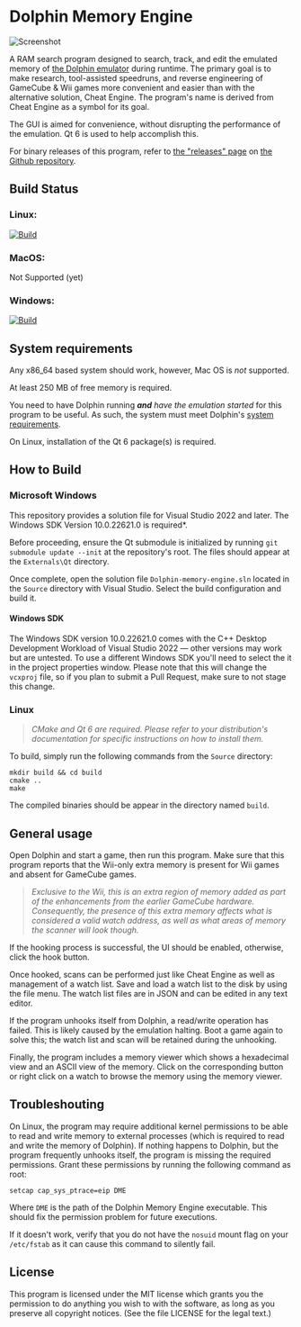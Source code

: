 # Dolphin Memory Engine

![Screenshot](https://raw.githubusercontent.com/aldelaro5/Dolphin-memory-engine/master/Docs/screenshot.png)

A RAM search program designed to search, track, and edit the emulated memory of [the Dolphin emulator](https://github.com/dolphin-emu/dolphin) during runtime. The primary goal is to make research, tool-assisted speedruns, and reverse engineering of GameCube & Wii games more convenient and easier than with the alternative solution, Cheat Engine. The program's name is derived from Cheat Engine as a symbol for its goal.

The GUI is aimed for convenience, without disrupting the performance of the emulation. Qt 6 is used to help accomplish this.

For binary releases of this program, refer to [the "releases" page](https://github.com/aldelaro5/Dolphin-memory-engine/releases) on [the Github repository](https://github.com/aldelaro5/Dolphin-memory-engine).

## Build Status
### Linux:
[![Build](https://github.com/aldelaro5/Dolphin-memory-engine/actions/workflows/build.yml/badge.svg)](https://github.com/aldelaro5/Dolphin-memory-engine/actions/workflows/build.yml)

### MacOS:
Not Supported (yet)

### Windows:
[![Build](https://github.com/aldelaro5/Dolphin-memory-engine/actions/workflows/build.yml/badge.svg)](https://github.com/aldelaro5/Dolphin-memory-engine/actions/workflows/build.yml)


## System requirements
Any x86_64 based system should work, however, Mac OS is _not_ supported.

At least 250 MB of free memory is required.

You need to have Dolphin running ***and*** _have the emulation started_ for this program to be useful. As such, the system must meet Dolphin's [system requirements](https://github.com/dolphin-emu/dolphin#system-requirements).

On Linux, installation of the Qt 6 package(s) is required.

## How to Build
### Microsoft Windows
This repository provides a solution file for Visual Studio 2022 and later. The Windows SDK Version 10.0.22621.0 is required*.

Before proceeding, ensure the Qt submodule is initialized by running `git submodule update --init` at the repository's root. The files should appear at the `Externals\Qt` directory.

Once complete, open the solution file `Dolphin-memory-engine.sln` located in the `Source` directory with Visual Studio. Select the build configuration and build it.

#### Windows SDK
The Windows SDK version 10.0.22621.0 comes with the C++ Desktop Development Workload of Visual Studio 2022 — other versions may work but are untested. To use a different Windows SDK you'll need to select the it in the project properties window. Please note that this will change the `vcxproj` file, so if you plan to submit a Pull Request, make sure to not stage this change.


### Linux
> _CMake and Qt 6 are required. Please refer to your distribution's documentation for specific instructions on how to install them._

To build, simply run the following commands from the `Source` directory:

	mkdir build && cd build
	cmake ..
	make

The compiled binaries should be appear in the directory named `build`.


## General usage
Open Dolphin and start a game, then run this program. Make sure that this program reports that the Wii-only extra memory is present for Wii games and absent for GameCube games.

>_Exclusive to the Wii, this is an extra region of memory added as part of the enhancements from the earlier GameCube hardware. Consequently, the presence of this extra memory affects what is considered a valid watch address, as well as what areas of memory the scanner will look though._

If the hooking process is successful, the UI should be enabled, otherwise, click the hook button.

Once hooked, scans can be performed just like Cheat Engine as well as management of a watch list. Save and load a watch list to the disk by using the file menu. The watch list files are in JSON and can be edited in any text editor.

If the program unhooks itself from Dolphin, a read/write operation has failed. This is likely caused by the emulation halting. Boot a game again to solve this; the watch list and scan will be retained during the unhooking.

Finally, the program includes a memory viewer which shows a hexadecimal view and an ASCII view of the memory. Click on the corresponding button or right click on a watch to browse the memory using the memory viewer.

## Troubleshouting

On Linux, the program may require additional kernel permissions to be able to read and write memory to external processes (which is required to read and write the memory of Dolphin).  If nothing happens to Dolphin, but the program frequently unhooks itself, the program is missing the required permissions.  Grant these permissions by running the following command as root:

	setcap cap_sys_ptrace=eip DME

Where `DME` is the path of the Dolphin Memory Engine executable.  This should fix the permission problem for future executions.

If it doesn't work, verify that you do not have the `nosuid` mount flag on your `/etc/fstab` as it can cause this command to silently fail.

## License
This program is licensed under the MIT license which grants you the permission to do  anything you wish to with the software, as long as you preserve all copyright notices. (See the file LICENSE for the legal text.)
